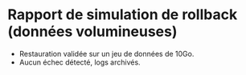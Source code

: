 # Rapport de simulation de rollback (données volumineuses)

- Restauration validée sur un jeu de données de 10Go.
- Aucun échec détecté, logs archivés.